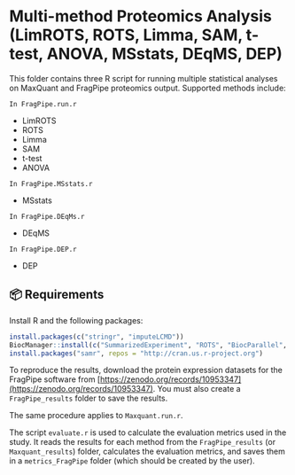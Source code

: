 
# Multi-method Proteomics Analysis (LimROTS, ROTS, Limma, SAM, t-test, ANOVA, MSstats, DEqMS, DEP)

This folder contains three R script for running multiple statistical analyses on MaxQuant and FragPipe proteomics output. Supported methods include:

`In FragPipe.run.r`

- LimROTS
- ROTS
- Limma
- SAM
- t-test
- ANOVA

`In FragPipe.MSstats.r`

- MSstats

`In FragPipe.DEqMs.r`
  
- DEqMS

`In FragPipe.DEP.r`
  
- DEP

## 📦 Requirements

Install R and the following packages:

```r
install.packages(c("stringr", "imputeLCMD"))
BiocManager::install(c("SummarizedExperiment", "ROTS", "BiocParallel", "LimROTS", "MSstats" , "DEqMS", "DEP" , "limma"))
install.packages("samr", repos = "http://cran.us.r-project.org")
```

To reproduce the results, download the protein expression datasets for the FragPipe software from [https://zenodo.org/records/10953347](https://zenodo.org/records/10953347). You must also create a `FragPipe_results` folder to save the results.

The same procedure applies to `Maxquant.run.r`.

The script `evaluate.r` is used to calculate the evaluation metrics used in the study. It reads the results for each method from the `FragPipe_results` (or `Maxquant_results`) folder, calculates the evaluation metrics, and saves them in a `metrics_FragPipe` folder (which should be created by the user).
